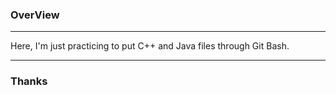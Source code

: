 ### OverView

---

Here, I'm just practicing to put C++ and Java files through Git Bash.

---

### Thanks
